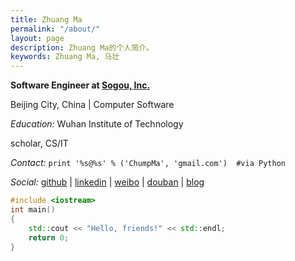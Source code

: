 ```yaml
---
title: Zhuang Ma
permalink: "/about/"
layout: page
description: Zhuang Ma的个人简介。
keywords: Zhuang Ma, 马壮
---
```


**Software Engineer at [Sogou, Inc.](http://www.sogou.com)**

Beijing City, China \| Computer Software
  
*Education:* Wuhan Institute of Technology

scholar, CS/IT

*Contact:* `print '%s@%s' % ('ChumpMa', 'gmail.com')  #via Python`

*Social:*  [github](http://github.com/mzlogin) \| [linkedin](http://www.linkedin.com/in/mazhuang) \| [weibo](http://weibo.com/mzlogin) \| [douban](http://www.douban.com/people/freedim/) \| [blog](http://mazhuang.org)
    
```c++
#include <iostream>
int main()
{
	std::cout << "Hello, friends!" << std::endl;
	return 0;
}
```
